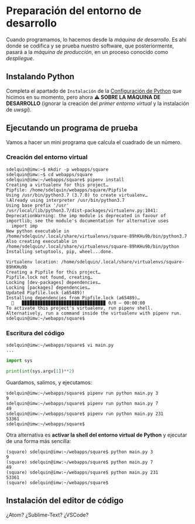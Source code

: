 # Preparación del entorno de desarrollo

Cuando programamos, lo hacemos desde la *máquina de desarrollo*. Es ahí donde se codifica y se prueba nuestro software, que posteriormente, pasará a la *máquina de producción*, en un proceso conocido como *despliegue*.

## Instalando Python

Completa el apartado de `Instalación` de la [Configuración de Python](../../../UT1/notes/pythonconf/README.md) que hicimos en su momento, pero ahora **⚠️ SOBRE LA MÁQUINA DE DESARROLLO** (ignorar la creación del *primer entorno virtual* y la instalación de *uwsgi*).


## Ejecutando un programa de prueba

Vamos a hacer un mini programa que calcula el cuadrado de un número.

### Creación del entorno virtual

~~~console
sdelquin@imw:~$ mkdir -p webapps/square
sdelquin@imw:~$ cd webapps/square
sdelquin@imw:~/webapps/square$ pipenv install
Creating a virtualenv for this project…
Pipfile: /home/sdelquin/webapps/square/Pipfile
Using /usr/bin/python3.7 (3.7.0) to create virtualenv…
⠧Already using interpreter /usr/bin/python3.7
Using base prefix '/usr'
/usr/local/lib/python3.7/dist-packages/virtualenv.py:1041: DeprecationWarning: the imp module is deprecated in favour of importlib; see the module's documentation for alternative uses
  import imp
New python executable in /home/sdelquin/.local/share/virtualenvs/square-89hKHu9b/bin/python3.7
Also creating executable in /home/sdelquin/.local/share/virtualenvs/square-89hKHu9b/bin/python
Installing setuptools, pip, wheel...done.

Virtualenv location: /home/sdelquin/.local/share/virtualenvs/square-89hKHu9b
Creating a Pipfile for this project…
Pipfile.lock not found, creating…
Locking [dev-packages] dependencies…
Locking [packages] dependencies…
Updated Pipfile.lock (a65489)!
Installing dependencies from Pipfile.lock (a65489)…
  🐍   ▉▉▉▉▉▉▉▉▉▉▉▉▉▉▉▉▉▉▉▉▉▉▉▉▉▉▉▉▉▉▉▉ 0/0 — 00:00:00
To activate this project's virtualenv, run pipenv shell.
Alternatively, run a command inside the virtualenv with pipenv run.
sdelquin@imw:~/webapps/square$
~~~

### Escritura del código

~~~console
sdelquin@imw:~/webapps/square$ vi main.py
...
~~~

~~~python
import sys

print(int(sys.argv[1])**2)
~~~

Guardamos, salimos, y ejecutamos:

~~~console
sdelquin@imw:~/webapps/square$ pipenv run python main.py 3
9
sdelquin@imw:~/webapps/square$ pipenv run python main.py 7
49
sdelquin@imw:~/webapps/square$ pipenv run python main.py 231
53361
sdelquin@imw:~/webapps/square$
~~~

Otra alternativa es **activar la shell del entorno virtual de Python** y ejecutar de una forma más sencilla:

~~~console
(square) sdelquin@imw:~/webapps/square$ python main.py 3
9
(square) sdelquin@imw:~/webapps/square$ python main.py 7
49
(square) sdelquin@imw:~/webapps/square$ python main.py 231
53361
(square) sdelquin@imw:~/webapps/square$
~~~

## Instalación del editor de código

¿Atom? ¿Sublime-Text? ¿VSCode?

